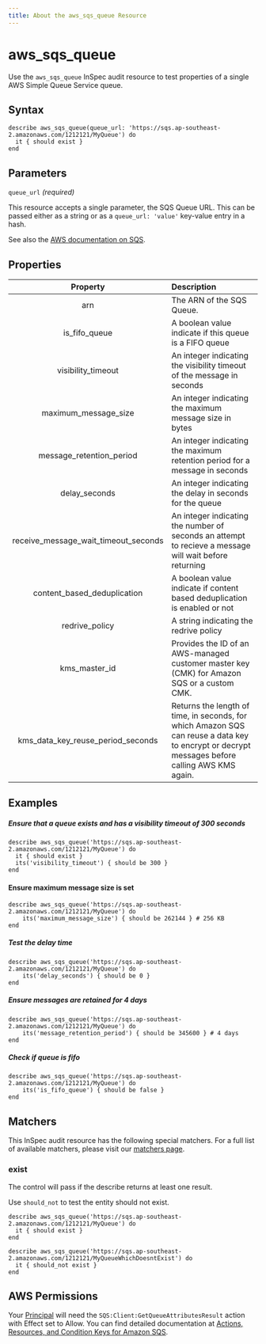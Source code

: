 ```yaml
---
title: About the aws_sqs_queue Resource
---
```


# aws_sqs_queue

Use the `aws_sqs_queue` InSpec audit resource to test properties of a single AWS Simple Queue Service queue. 

## Syntax

    describe aws_sqs_queue(queue_url: 'https://sqs.ap-southeast-2.amazonaws.com/1212121/MyQueue') do
      it { should exist }
    end

## Parameters

`queue_url` _(required)_

This resource accepts a single parameter, the SQS Queue URL. 
This can be passed either as a string or as a `queue_url: 'value'` key-value entry in a hash.

See also the [AWS documentation on SQS](https://docs.aws.amazon.com/AWSSimpleQueueService/latest/SQSDeveloperGuide/welcome.html).

## Properties

| Property | Description |
| :---: | :--- |
|arn                                      | The ARN of the SQS Queue. |
|is\_fifo\_queue                          | A boolean value indicate if this queue is a FIFO queue |
|visibility\_timeout                      | An integer indicating the visibility timeout of the message in seconds |
|maximum\_message\_size                   | An integer indicating the maximum message size in bytes |
|message\_retention\_period               | An integer indicating the maximum retention period for a message in seconds |
|delay\_seconds                           | An integer indicating the delay in seconds for the queue |
|receive\_message\_wait\_timeout\_seconds | An integer indicating the number of seconds an attempt to recieve a message will wait before returning |
|content\_based\_deduplication            | A boolean value indicate if content based deduplication is enabled or not |
|redrive\_policy                          | A string indicating the redrive policy |
|kms\_master\_id                          | Provides the ID of an AWS-managed customer master key (CMK) for Amazon SQS or a custom CMK. |
|kms\_data\_key\_reuse\_period\_seconds   | Returns the length of time, in seconds, for which Amazon SQS can reuse a data key to encrypt or decrypt messages before calling AWS KMS again. |

## Examples

##### Ensure that a queue exists and has a visibility timeout of 300 seconds
    describe aws_sqs_queue('https://sqs.ap-southeast-2.amazonaws.com/1212121/MyQueue') do
      it { should exist }
      its('visibility_timeout') { should be 300 }
    end

#### Ensure maximum message size is set
    describe aws_sqs_queue('https://sqs.ap-southeast-2.amazonaws.com/1212121/MyQueue') do
        its('maximum_message_size') { should be 262144 } # 256 KB      
    end

##### Test the delay time 
    describe aws_sqs_queue('https://sqs.ap-southeast-2.amazonaws.com/1212121/MyQueue') do
        its('delay_seconds') { should be 0 }
    end

##### Ensure messages are retained for 4 days
    describe aws_sqs_queue('https://sqs.ap-southeast-2.amazonaws.com/1212121/MyQueue') do
        its('message_retention_period') { should be 345600 } # 4 days
    end

##### Check if queue is fifo
    describe aws_sqs_queue('https://sqs.ap-southeast-2.amazonaws.com/1212121/MyQueue') do
        its('is_fifo_queue') { should be false }
    end

## Matchers

This InSpec audit resource has the following special matchers. For a full list of available matchers, please visit our [matchers page](https://www.inspec.io/docs/reference/matchers/).

### exist

The control will pass if the describe returns at least one result.

Use `should_not` to test the entity should not exist.

    describe aws_sqs_queue('https://sqs.ap-southeast-2.amazonaws.com/1212121/MyQueue') do
      it { should exist }
    end

    describe aws_sqs_queue('https://sqs.ap-southeast-2.amazonaws.com/1212121/MyQueueWhichDoesntExist') do
      it { should_not exist }
    end

## AWS Permissions

Your [Principal](https://docs.aws.amazon.com/IAM/latest/UserGuide/intro-structure.html#intro-structure-principal) will need the `SQS:Client:GetQueueAttributesResult` action with Effect set to Allow.
You can find detailed documentation at [Actions, Resources, and Condition Keys for Amazon SQS](https://docs.aws.amazon.com/AWSSimpleQueueService/latest/SQSDeveloperGuide/sqs-using-identity-based-policies.html).
